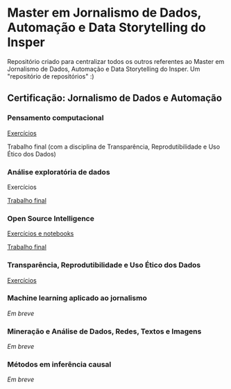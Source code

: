 # Master em Jornalismo de Dados, Automação e Data Storytelling do Insper
Repositório criado para centralizar todos os outros referentes ao Master em Jornalismo de Dados, Automação e Data Storytelling do Insper. Um "repositório de repositórios" :)

## Certificação: Jornalismo de Dados e Automação
### Pensamento computacional
[Exercícios](https://github.com/biamuniz/mjda_insper_pcomputacional)

Trabalho final (com a disciplina de Transparência, Reprodutibilidade e Uso Ético dos Dados)

### Análise exploratória de dados
Exercícios

[Trabalho final](https://github.com/biamuniz/trabalhofinal_eda_mjda)

### Open Source Intelligence
[Exercícios e notebooks](https://github.com/biamuniz/mjda_insper_osint)

[Trabalho final](https://github.com/biamuniz/trabalhofinal_osint)

### Transparência, Reprodutibilidade e Uso Ético dos Dados
[Exercícios](https://github.com/biamuniz/mjda_insper_transparencia)

### Machine learning aplicado ao jornalismo
*Em breve*
### Mineração e Análise de Dados, Redes, Textos e Imagens
*Em breve*
### Métodos em inferência causal
*Em breve*
